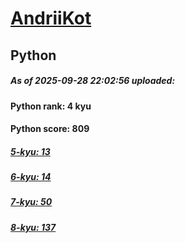 # [AndriiKot](https://www.codewars.com/users/AndriiKot) 
## Python

##### As of 2025-09-28 22:02:56 uploaded:

#### Python rank: 4 kyu

#### Python score: 809

##### [5-kyu: 13](https://github.com/AndriiKot/Python__CodeWars/tree/main/kyu-5)

##### [6-kyu: 14](https://github.com/AndriiKot/Python__CodeWars/tree/main/kyu-6)

##### [7-kyu: 50](https://github.com/AndriiKot/Python__CodeWars/tree/main/kyu-7)

##### [8-kyu: 137](https://github.com/AndriiKot/Python__CodeWars/tree/main/kyu-8)

